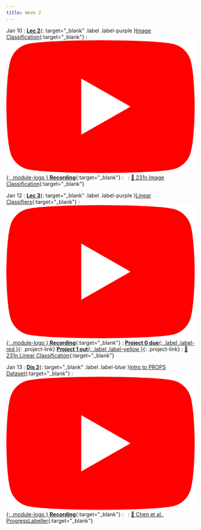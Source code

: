 ```yaml
---
title: Week 2
---
```


Jan 10
: [**Lec 2**](/assets/slides/deeprob_02_image_classification.pdf){: target="_blank" .label .label-purple }[Image Classification](/assets/slides/deeprob_02_image_classification.pdf){:target="_blank"}
  : [![](/assets/logos/yt_icon_rgb.png){: .module-logo } **Recording**](https://youtu.be/D3tRGiqL7dc){:target="_blank"}
: &nbsp;
  : [📖 231n Image Classification](https://cs231n.github.io/classification/){:target="_blank"}



Jan 12
: [**Lec 3**](/assets/slides/deeprob_03_linear_classifiers.pdf){: target="_blank" .label .label-purple }[Linear Classifiers](/assets/slides/deeprob_03_linear_classifiers.pdf){:target="_blank"}
  : [![](/assets/logos/yt_icon_rgb.png){: .module-logo } **Recording**](https://youtu.be/YNLMQ2nmGB4){:target="_blank"}
: [**Project 0 due**{: .label .label-red }](/projects/project0/){: .project-link} [**Project 1 out**{: .label .label-yellow }](/projects/project1/){: .project-link}
  : [📖 231n Linear Classification](https://cs231n.github.io/linear-classify/){:target="_blank"}



Jan 13
: [**Dis 2**](/assets/slides/deeprob_discussion_02.pdf){: target="_blank" .label .label-blue }[Intro to PROPS Dataset](/assets/slides/deeprob_discussion_02.pdf){:target="_blank"}
  : [![](/assets/logos/yt_icon_rgb.png){: .module-logo } **Recording**](https://youtu.be/xvQTDdCRjiU){:target="_blank"}
: &nbsp;
  : [📖 Chen et al., ProgressLabeller](https://arxiv.org/abs/2203.00283){:target="_blank"}


